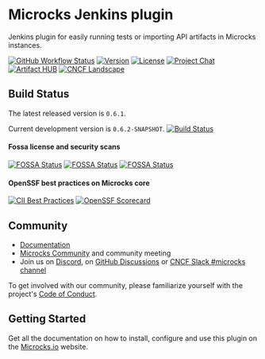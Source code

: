# Microcks Jenkins plugin

Jenkins plugin for easily running tests or importing API artifacts in Microcks instances.

[![GitHub Workflow Status](https://img.shields.io/github/actions/workflow/status/microcks/microcks-jenkins-plugin/build-verify.yml?logo=github&style=for-the-badge)](https://github.com/microcks/microcks-jenkins-plugin/actions)
[![Version](https://img.shields.io/maven-central/v/io.github.microcks/microcks-jenkins-plugin?color=blue&style=for-the-badge)]((https://search.maven.org/artifact/io.github.microcks/microcks))
[![License](https://img.shields.io/github/license/microcks/microcks?style=for-the-badge&logo=apache)](https://www.apache.org/licenses/LICENSE-2.0)
[![Project Chat](https://img.shields.io/badge/discord-microcks-pink.svg?color=7289da&style=for-the-badge&logo=discord)](https://microcks.io/discord-invite/)
[![Artifact HUB](https://img.shields.io/endpoint?url=https://artifacthub.io/badge/repository/microcks&style=for-the-badge)](https://artifacthub.io/packages/search?repo=microcks)
[![CNCF Landscape](https://img.shields.io/badge/CNCF%20Landscape-5699C6?style=for-the-badge&logo=cncf)](https://landscape.cncf.io/?item=app-definition-and-development--application-definition-image-build--microcks)

## Build Status

The latest released version is `0.6.1`.

Current development version is `0.6.2-SNAPSHOT`. [![Build Status](https://img.shields.io/github/actions/workflow/status/microcks/microcks-jenkins-plugin/build-verify.yml?logo=github&style=for-the-badge)](https://github.com/microcks/microcks-jenkins-plugin/actions)

#### Fossa license and security scans

[![FOSSA Status](https://app.fossa.com/api/projects/git%2Bgithub.com%2Fmicrocks%2Fmicrocks-jenkins-plugin.svg?type=shield&issueType=license)](https://app.fossa.com/projects/git%2Bgithub.com%2Fmicrocks%2Fmicrocks-jenkins-plugin?ref=badge_shield&issueType=license)
[![FOSSA Status](https://app.fossa.com/api/projects/git%2Bgithub.com%2Fmicrocks%2Fmicrocks-jenkins-plugin.svg?type=shield&issueType=security)](https://app.fossa.com/projects/git%2Bgithub.com%2Fmicrocks%2Fmicrocks-jenkins-plugin?ref=badge_shield&issueType=security)
[![FOSSA Status](https://app.fossa.com/api/projects/git%2Bgithub.com%2Fmicrocks%2Fmicrocks-jenkins-plugin.svg?type=small)](https://app.fossa.com/projects/git%2Bgithub.com%2Fmicrocks%2Fmicrocks-jenkins-plugin?ref=badge_small)

#### OpenSSF best practices on Microcks core

[![CII Best Practices](https://bestpractices.coreinfrastructure.org/projects/7513/badge)](https://bestpractices.coreinfrastructure.org/projects/7513)
[![OpenSSF Scorecard](https://api.securityscorecards.dev/projects/github.com/microcks/microcks/badge)](https://securityscorecards.dev/viewer/?uri=github.com/microcks/microcks)

## Community

* [Documentation](https://microcks.io/documentation/tutorials/getting-started/)
* [Microcks Community](https://github.com/microcks/community) and community meeting
* Join us on [Discord](https://microcks.io/discord-invite/), on [GitHub Discussions](https://github.com/orgs/microcks/discussions) or [CNCF Slack #microcks channel](https://cloud-native.slack.com/archives/C05BYHW1TNJ)

To get involved with our community, please familiarize yourself with the project's [Code of Conduct](./CODE_OF_CONDUCT.md).

## Getting Started

Get all the documentation on how to install, configure and use this plugin on the [Microcks.io](https://microcks.io/documentation/guides/automation/jenkins/) website.
